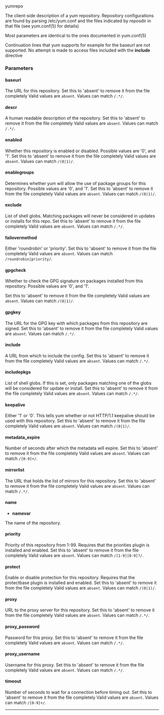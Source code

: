 yumrepo

The client-side description of a yum repository. Repository
configurations are found by parsing /etc/yum.conf and the files
indicated by reposdir in that file (see yum.conf(5) for details)

Most parameters are identical to the ones documented in
yum.conf(5)

Continuation lines that yum supports for example for the baseurl
are not supported. No attempt is made to access files included with
the **include** directive

### Parameters

#### baseurl

The URL for this repository. Set this to 'absent' to remove it from
the file completely Valid values are `absent`. Values can match
`/.*/`.

#### descr

A human readable description of the repository. Set this to
'absent' to remove it from the file completely Valid values are
`absent`. Values can match `/.*/`.

#### enabled

Whether this repository is enabled or disabled. Possible values are
'0', and '1'. Set this to 'absent' to remove it from the file
completely Valid values are `absent`. Values can match `/(0|1)/`.

#### enablegroups

Determines whether yum will allow the use of package groups for
this repository. Possible values are '0', and '1'. Set this to
'absent' to remove it from the file completely Valid values are
`absent`. Values can match `/(0|1)/`.

#### exclude

List of shell globs. Matching packages will never be considered in
updates or installs for this repo. Set this to 'absent' to remove
it from the file completely Valid values are `absent`. Values can
match `/.*/`.

#### failovermethod

Either 'roundrobin' or 'priority'. Set this to 'absent' to remove
it from the file completely Valid values are `absent`. Values can
match `/roundrobin|priority/`.

#### gpgcheck

Whether to check the GPG signature on packages installed from this
repository. Possible values are '0', and '1'.

Set this to 'absent' to remove it from the file completely Valid
values are `absent`. Values can match `/(0|1)/`.

#### gpgkey

The URL for the GPG key with which packages from this repository
are signed. Set this to 'absent' to remove it from the file
completely Valid values are `absent`. Values can match `/.*/`.

#### include

A URL from which to include the config. Set this to 'absent' to
remove it from the file completely Valid values are `absent`.
Values can match `/.*/`.

#### includepkgs

List of shell globs. If this is set, only packages matching one of
the globs will be considered for update or install. Set this to
'absent' to remove it from the file completely Valid values are
`absent`. Values can match `/.*/`.

#### keepalive

Either '1' or '0'. This tells yum whether or not HTTP/1.1 keepalive
should be used with this repository. Set this to 'absent' to remove
it from the file completely Valid values are `absent`. Values can
match `/(0|1)/`.

#### metadata\_expire

Number of seconds after which the metadata will expire. Set this to
'absent' to remove it from the file completely Valid values are
`absent`. Values can match `/[0-9]+/`.

#### mirrorlist

The URL that holds the list of mirrors for this repository. Set
this to 'absent' to remove it from the file completely Valid values
are `absent`. Values can match `/.*/`.

#### name

-   **namevar**

The name of the repository.

#### priority

Priority of this repository from 1-99. Requires that the priorities
plugin is installed and enabled. Set this to 'absent' to remove it
from the file completely Valid values are `absent`. Values can
match `/[1-9][0-9]?/`.

#### protect

Enable or disable protection for this repository. Requires that the
protectbase plugin is installed and enabled. Set this to 'absent'
to remove it from the file completely Valid values are `absent`.
Values can match `/(0|1)/`.

#### proxy

URL to the proxy server for this repository. Set this to 'absent'
to remove it from the file completely Valid values are `absent`.
Values can match `/.*/`.

#### proxy\_password

Password for this proxy. Set this to 'absent' to remove it from the
file completely Valid values are `absent`. Values can match
`/.*/`.

#### proxy\_username

Username for this proxy. Set this to 'absent' to remove it from the
file completely Valid values are `absent`. Values can match
`/.*/`.

#### timeout

Number of seconds to wait for a connection before timing out. Set
this to 'absent' to remove it from the file completely Valid values
are `absent`. Values can match `/[0-9]+/`.


* * * * *

